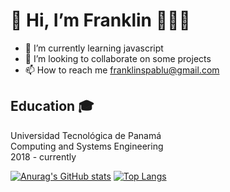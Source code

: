 # 👋 Hi, I’m Franklin 🧑🏻‍💻
- 📘 I’m currently learning javascript
- 👀 I’m looking to collaborate on some projects
- 📫 How to reach me franklinspablu@gmail.com


## Education 🎓 <br>
Universidad Tecnológica de Panamá <br> Computing and Systems Engineering <br>2018 - currently

[![Anurag's GitHub stats](https://github-readme-stats.vercel.app/api?username=franklinspablu)](https://github.com/anuraghazra/github-readme-stats)
[![Top Langs](https://github-readme-stats.vercel.app/api/top-langs/?username=franklinspablu&layout=compact)](https://github.com/anuraghazra/github-readme-stats)

<!---
franklinspablu/franklinspablu is a ✨ special ✨ repository because its `README.md` (this file) appears on your GitHub profile.
You can click the Preview link to take a look at your changes.
--->
